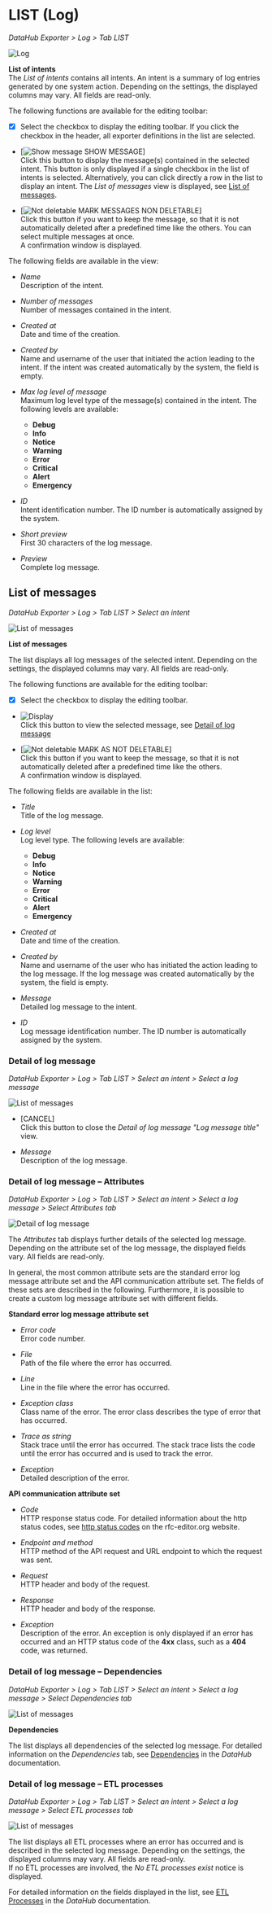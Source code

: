 # LIST (Log)

*DataHub Exporter > Log > Tab LIST*

![Log](../../Assets/Screenshots/EDI/UserInterface/Log.png "[Log]")

**List of intents**   
The *List of intents* contains all intents. An intent is a summary of log entries generated by one system action. Depending on the settings, the displayed columns may vary. All fields are read-only.

The following functions are available for the editing toolbar:

- [x]     
    Select the checkbox to display the editing toolbar. If you click the checkbox in the header, all exporter definitions in the list are selected.

 - [![Show message](../../Assets/Icons/ShowMessage.png "[Show message]") SHOW MESSAGE]  
    Click this button to display the message(s) contained in the selected intent. This button is only displayed if a single checkbox in the list of intents is selected. Alternatively, you can click directly a row in the list to display an intent. The *List of messages* view is displayed, see [List of messages](#list-of-messages).

- [![Not deletable](../../Assets/Icons/Cross08.png "[Not deletable]") MARK MESSAGES NON DELETABLE]   
    Click this button if you want to keep the message, so that it is not automatically deleted after a predefined time like the others. You can select multiple messages at once.   
    A confirmation window is displayed.
    <!--- Julian, kann man das auch wieder rückgängig machen? Ich kann es nicht testen--->

The following fields are available in the view:

- *Name*  
    Description of the intent.

- *Number of messages*  
    Number of messages contained in the intent.

- *Created at*  
    Date and time of the creation.

- *Created by*  
    Name and username of the user that initiated the action leading to the intent. If the intent was created automatically by the system, the field is empty. 

- *Max log level of message*  
    Maximum log level type of the message(s) contained in the intent. The following levels are available:   
    - **Debug**   
    - **Info**
    - **Notice**
    - **Warning**
    - **Error**
    - **Critical**
    - **Alert**
    - **Emergency**  
        
- *ID*  
    Intent identification number. The ID number is automatically assigned by the system.

- *Short preview*  
    First 30 characters of the log message.

- *Preview*  
    Complete log message.


## List of messages

*DataHub Exporter > Log > Tab LIST > Select an intent*

![List of messages](../../Assets/Screenshots/EDI/UserInterface/LogListOfMessages.png "[List of messages]")

**List of messages**   

The list displays all log messages of the selected intent. Depending on the settings, the displayed columns may vary. All fields are read-only.

The following functions are available for the editing toolbar:

- [x]     
    Select the checkbox to display the editing toolbar. 

- ![Display](../../Assets/Icons/Eye02.png "[Not deletable]")    
    Click this button to view the selected message, see [Detail of log message](#detail-of-log-message)

- [![Not deletable](../../Assets/Icons/Cross08.png "[Not deletable]") MARK AS NOT DELETABLE]   
    Click this button if you want to keep the message, so that it is not automatically deleted after a predefined time like the others.   
    A confirmation window is displayed.

The following fields are available in the list: 

- *Title*  
    Title of the log message.

- *Log level*  
    Log level type. The following levels are available:   
    - **Debug**
    - **Info**
    - **Notice**
    - **Warning** 
    - **Error**
    - **Critical**
    - **Alert**
    - **Emergency**
   
- *Created at*  
    Date and time of the creation.

- *Created by*  
    Name and username of the user who has initiated the action leading to the log message. If the log message was created automatically by the system, the field is empty. 

- *Message*  
    Detailed log message to the intent.

- *ID*  
    Log message identification number. The ID number is automatically assigned by the system.

### Detail of log message

*DataHub Exporter > Log > Tab LIST > Select an intent > Select a log message*

![List of messages](../../Assets/Screenshots/EDI/UserInterface/LogMessageDetail.png "[List of messages]")

- [CANCEL]  
    Click this button to close the *Detail of log message "Log message title"* view.

- *Message*    
    Description of the log message.


### Detail of log message &ndash; Attributes

*DataHub Exporter > Log > Tab LIST > Select an intent > Select a log message > Select Attributes tab*   

![Detail of log message](../../Assets/Screenshots/EDI/UserInterface/LogMessageDetail.png "[Detail of log message]")

The *Attributes* tab displays further details of the selected log message. Depending on the attribute set of the log message, the displayed fields vary. All fields are read-only. 

In general, the most common attribute sets are the standard error log message attribute set and the API communication attribute set. The fields of these sets are described in the following. Furthermore, it is possible to create a custom log message attribute set with different fields.

**Standard error log message attribute set**

- *Error code*   
    Error code number.

- *File*  
    Path of the file where the error has occurred.

- *Line*   
    Line in the file where the error has occurred.

- *Exception class*   
    Class name of the error. The error class describes the type of error that has occurred.

- *Trace as string*  
    Stack trace until the error has occurred. The stack trace lists the code until the error has occurred and is used to track the error.

- *Exception*   
    Detailed description of the error.

**API communication attribute set**

- *Code*   
    HTTP response status code. For detailed information about the http status codes, see [http status codes](https://www.rfc-editor.org/rfc/rfc9110#section-15 "[https://www.rfc-editor.org/rfc/rfc9110#section-15]") on the rfc-editor.org website.

- *Endpoint and method*   
    HTTP method of the API request and URL endpoint to which the request was sent.

- *Request*   
    HTTP header and body of the request.

- *Response*   
    HTTP header and body of the response.

- *Exception*   
    Description of the error. An exception is only displayed if an error has occurred and an HTTP status code of the **4xx** class, such as a **404** code, was returned.



### Detail of log message &ndash; Dependencies

*DataHub Exporter > Log > Tab LIST > Select an intent > Select a log message > Select Dependencies tab* 

![List of messages](../../Assets/Screenshots/EDI/UserInterface/LogMessageDetailDependencies.png "[List of messages]")

**Dependencies**

The list displays all dependencies of the selected log message. 
For detailed information on the *Dependencies* tab, see [Dependencies](../../DataHub/UserInterface/07_DependenciesTab.md) in the *DataHub* documentation.



### Detail of log message &ndash; ETL processes	

*DataHub Exporter > Log > Tab LIST > Select an intent > Select a log message > Select ETL processes tab* 

![List of messages](../../Assets/Screenshots/EDI/UserInterface/LogMessageDetailETL.png "[List of messages]")

The list displays all ETL processes where an error has occurred and is described in the selected log message. Depending on the settings, the displayed columns may vary. All fields are read-only.   
If no ETL processes are involved, the *No ETL processes exist* notice is displayed.
<!---Stimmt das so?-->

For detailed information on the fields displayed in the list, see [ETL Processes](../../DataHub/UserInterface/02h_ETLProcesses.md) in the *DataHub* documentation.
